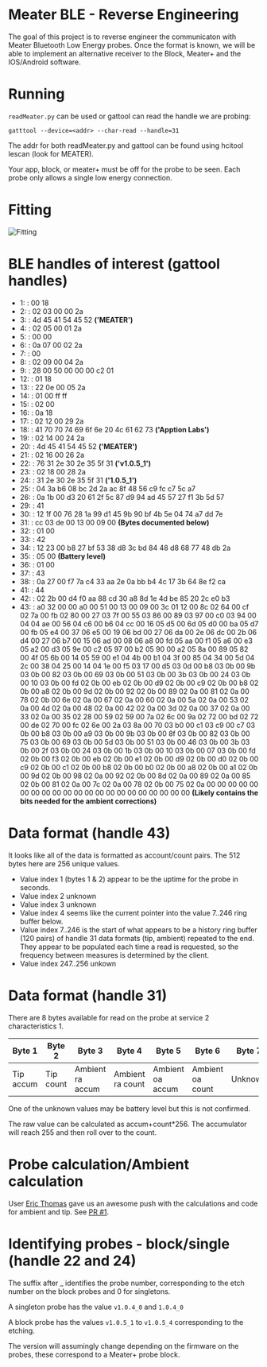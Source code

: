# Meater BLE - Reverse Engineering
The goal of this project is to reverse engineer the communicaton with Meater Bluetooth Low Energy probes. Once the format is known, we will be able to implement an alternative receiver to the Block, Meater+ and the IOS/Android software.

# Running
`readMeater.py` can be used or gattool can read the handle we are probing:

`gatttool --device=<addr> --char-read --handle=31`

The addr for both readMeater.py and gattool can be found using hcitool lescan (look for MEATER).

Your app, block, or meater+ must be off for the probe to be seen. Each probe only allows a single low energy connection.

# Fitting
![Fitting](https://github.com/nathanfaber/meaterble/blob/master/initialFit.png?raw=true)

# BLE handles of interest (gattool handles)
* 1: : 00 18
* 2: : 02 03 00 00 2a
* 3: : 4d 45 41 54 45 52 **('MEATER')**
* 4: : 02 05 00 01 2a
* 5: : 00 00
* 6: : 0a 07 00 02 2a
* 7: : 00
* 8: : 02 09 00 04 2a
* 9: : 28 00 50 00 00 00 c2 01
* 12: : 01 18
* 13: : 22 0e 00 05 2a
* 14: : 01 00 ff ff
* 15: : 02 00
* 16: : 0a 18
* 17: : 02 12 00 29 2a
* 18: : 41 70 70 74 69 6f 6e 20 4c 61 62 73 **('Apption Labs')**
* 19: : 02 14 00 24 2a
* 20: : 4d 45 41 54 45 52 **('MEATER')**
* 21: : 02 16 00 26 2a
* 22: : 76 31 2e 30 2e 35 5f 31 **('v1.0.5_1')**
* 23: : 02 18 00 28 2a
* 24: : 31 2e 30 2e 35 5f 31 **('1.0.5_1')**
* 25: : 04 3a b6 08 bc 2d 2a ac 8f 48 56 c9 fc c7 5c a7
* 26: : 0a 1b 00 d3 20 61 2f 5c 87 d9 94 ad 45 57 27 f1 3b 5d 57
* 29: : 41
* 30: : 12 1f 00 76 28 1a 99 d1 45 9b 90 bf 4b 5e 04 74 a7 dd 7e
* 31: : cc 03 de 00 13 00 09 00 **(Bytes documented below)**
* 32: : 01 00
* 33: : 42
* 34: : 12 23 00 b8 27 bf 53 38 d8 3c bd 84 48 d8 68 77 48 db 2a
* 35: : 05 00 **(Battery level)**
* 36: : 01 00
* 37: : 43
* 38: : 0a 27 00 f7 7a c4 33 aa 2e 0a bb b4 4c 17 3b 64 8e f2 ca
* 41: : 44
* 42: : 02 2b 00 d4 f0 aa 88 cd 30 a8 8d 1e 4d be 85 20 2c e0 b3
* 43: : a0 32 00 00 a0 00 51 00 13 00 09 00 3c 01 12 00 8c 02 64 00 cf 02 7a 00 fb 02 80 00 27 03 7f 00 55 03 86 00 89 03 97 00 c0 03 94 00 04 04 ae 00 56 04 c6 00 b6 04 cc 00 16 05 d5 00 6d 05 d0 00 ba 05 d7 00 fb 05 e4 00 37 06 e5 00 19 06 bd 00 27 06 da 00 2e 06 dc 00 2b 06 d4 00 27 06 b7 00 15 06 ad 00 08 06 a8 00 fd 05 aa 00 f1 05 a6 00 e3 05 a2 00 d3 05 9e 00 c2 05 97 00 b2 05 90 00 a2 05 8a 00 89 05 82 00 4f 05 6b 00 14 05 59 00 e1 04 4b 00 b1 04 3f 00 85 04 34 00 5d 04 2c 00 38 04 25 00 14 04 1e 00 f5 03 17 00 d5 03 0d 00 b8 03 0b 00 9b 03 0b 00 82 03 0b 00 69 03 0b 00 51 03 0b 00 3b 03 0b 00 24 03 0b 00 10 03 0b 00 fd 02 0b 00 eb 02 0b 00 d9 02 0b 00 c9 02 0b 00 b8 02 0b 00 a8 02 0b 00 9d 02 0b 00 92 02 0b 00 89 02 0a 00 81 02 0a 00 78 02 0b 00 6e 02 0a 00 67 02 0a 00 60 02 0a 00 5a 02 0a 00 53 02 0a 00 4d 02 0a 00 48 02 0a 00 42 02 0a 00 3d 02 0a 00 37 02 0a 00 33 02 0a 00 35 02 28 00 59 02 59 00 7a 02 6c 00 9a 02 72 00 bd 02 72 00 de 02 70 00 fc 02 6e 00 2a 03 8a 00 70 03 b0 00 c1 03 c9 00 c7 03 0b 00 b8 03 0b 00 a9 03 0b 00 9b 03 0b 00 8f 03 0b 00 82 03 0b 00 75 03 0b 00 69 03 0b 00 5d 03 0b 00 51 03 0b 00 46 03 0b 00 3b 03 0b 00 2f 03 0b 00 24 03 0b 00 1b 03 0b 00 10 03 0b 00 07 03 0b 00 fd 02 0b 00 f3 02 0b 00 eb 02 0b 00 e1 02 0b 00 d9 02 0b 00 d0 02 0b 00 c9 02 0b 00 c1 02 0b 00 b8 02 0b 00 b0 02 0b 00 a8 02 0b 00 a1 02 0b 00 9d 02 0b 00 98 02 0a 00 92 02 0b 00 8d 02 0a 00 89 02 0a 00 85 02 0b 00 81 02 0a 00 7c 02 0a 00 78 02 0b 00 75 02 0a 00 00 00 00 00 00 00 00 00 00 00 00 00 00 00 00 00 00 00 00 00 **(Likely contains the bits needed for the ambient corrections)**

# Data format (handle 43)
It looks like all of the data is formatted as account/count pairs. The 512 bytes here are 256 unique values.

* Value index 1 (bytes 1 & 2) appear to be the uptime for the probe in seconds.
* Value index 2 unknown
* Value index 3 unknown
* Value index 4 seems like the current pointer into the value 7..246 ring buffer below.
* Value index 7..246 is the start of what appears to be a history ring buffer (120 pairs) of handle 31 data formats (tip, ambient) repeated to the end. They appear to be populated each time a read is requested, so the frequency between measures is determined by the client.
* Value index 247..256 unkown


# Data format (handle 31)
There are 8 bytes available for read on the probe at service 2 characteristics 1.

| Byte 1  | Byte 2 | Byte 3  | Byte 4 | Byte 5  | Byte 6 | Byte 7 | Byte 8 |
| ------------- | ------------- | ------------- | ------------- | ------------- | ------------- | ------------- | ------------- |
| Tip accum  | Tip count  | Ambient ra accum  | Ambient ra count  | Ambient oa accum | Ambient oa count | Unknown | Unknown |

One of the unknown values may be battery level but this is not confirmed.

The raw value can be calculated as accum+count*256. The accumulator will reach 255 and then roll over to the count.

# Probe calculation/Ambient calculation
User [Eric Thomas]( https://github.com/b0naf1de/ ) gave us an awesome push with the calculations and code for ambient and tip.  See [PR #1]( https://github.com/nathanfaber/meaterble/pull/1 ).

# Identifying probes - block/single (handle 22 and 24)
The suffix after _ identifies the probe number, corresponding to the etch number on the block probes and 0 for singletons.

A singleton probe has the value `v1.0.4_0` and `1.0.4_0`

A block probe has the values `v1.0.5_1` to `v1.0.5_4` corresponding to the etching.

The version will assumingly change depending on the firmware on the probes, these correspond to a Meater+ probe block.

